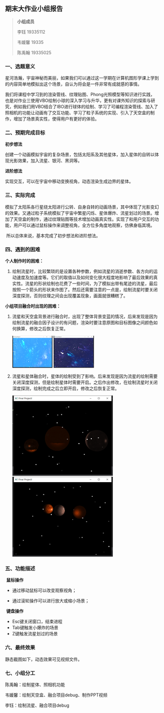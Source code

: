 ## 期末大作业小组报告

> **小组成员**
>
> 李钰		19335112
>
> 韦媛馨	19335
>
> 陈禹翰	19335025

### 一、选题意义

​		星河浩瀚，宇宙神秘而美丽，如果我们可以通过这一学期在计算机图形学课上学到的内容简单地模拟出这个场景，自认为将会是一件非常有成就感的事情。

​		我们将课程中学习到的渲染管线、纹理贴图、Phong光照模型等知识进行实践，也是对作业三使用VBO绘制小球的深入学习与升华，更有对课外知识的探索与研究，例如我们用VBO结合了IBO进行球体的绘制、学习了可编程渲染管线、加入了照相机的功能让动画有了交互功能、学习了粒子系统的实现、引入了天空盒的制作，增加了场景真实性，使得用户有更好的体验。

### 二、预期完成目标

**初步想法**

创建一个动画模拟宇宙的复杂场景，包括太阳系及其他星体，加入星体的自转以体现光影效果，加入流星、银河、黑洞等。

**进阶想法**

实现交互，可以在宇宙中移动变换视角，动态渲染生成边界的星体。

### 三、实际完成

​		模拟了太阳系各行星绕太阳进行公转、自身自转的动画场景，其中体现了光影变幻的效果。又通过粒子系统模拟了宇宙中繁星闪烁、星体爆炸、流星划过的场景。增加了天空盒的制作，通过纹理贴图等技术增加动画真实性。实现了和用户交互的功能，用户可以通过鼠标操作来调整视角，全方位多角度地观察，仿佛身临其境。

​		所以总体来说，基本完成了初步想法和进阶想法。

### 四、遇到的困难

**个人制作时的困难：**

1. 绘制流星时，比较繁琐的是设置各种参数，例如流星的消逝参数、各方向的运动速度及加速度等。它们的取值以及如何变化很大程度地影响了最后效果的真实性。流星的形状绘制也花费了一些时间，为了模拟出带有尾迹的流星，最后按照一个箭头的形状来作图了。然后还需要注意的一点是，绘制流星时要关闭深度探测，否则纹理之间会出现覆盖现象，画面就很糟糕了。

**小组项目融合时出现的困难：**

1. 流星和天空盒背景进行融合时，出现了整体背景变蓝的情况，后来发现是因为绘制流星的融合因子设计的有问题，渲染时要注意原图和目标图像之间颜色如何换算，修改之后恢复正常。

   <img src="./figures/p1.png" alt="p1" style="zoom:20%;" />   <img src="./figures/p2.png" alt="p2" style="zoom:20%;" />

2. 流星和星体融合时，星体的绘制受到了影响。后来发现是因为流星的绘制需要关闭深度探测，但是绘制星体时需要开启。之后作出修改，在绘制流星时关闭深度探测，绘制完成之后立即开启，修改之后恢复正常。

   <img src="./figures/p3.png" alt="p3" style="zoom:50%;" />      <img src="./figures/p4.png" alt="p4" style="zoom:50%;" />

### 五、功能描述

​	**鼠标操作**

- 通过移动鼠标可以改变观察视角；

- 通过滚轮操作可以进行放大或缩小场景；

​	**键盘操作**

- Esc键关闭窗口，结束进程
- Tab键触发小爆炸的场景
- Z键触发流星划过的场景

### 六、最终效果

静态截图如下，动态效果可见视频文件。

### 七、小组分工

陈禹翰：绘制星体、照相机功能

韦媛馨：绘制天空盒、融合项目debug、制作PPT视频

李钰：绘制流星、融合项目debug
